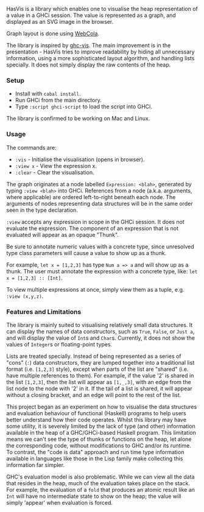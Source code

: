 HasVis is a library which enables one to visualise the heap representation of a value in a GHCi session. The value is represented as a graph, and displayed as an SVG image in the browser.

Graph layout is done using [WebCola](https://github.com/tgdwyer/WebCola).

The library is inspired by [ghc-vis](http://felsin9.de/nnis/ghc-vis/). The main improvement is in the presentation - HasVis tries to improve readability by hiding all unnecessary information, using a more sophisticated layout algorithm, and handling lists specially. It does not simply display the raw contents of the heap.

### Setup

- Install with `cabal install`.
- Run GHCi from the main directory.
- Type `:script ghci-script` to load the script into GHCi.

The library is confirmed to be working on Mac and Linux.

### Usage

The commands are:
- `:vis` - Initialise the visualisation (opens in browser).
- `:view x` - View the expression x.
- `:clear` - Clear the visualisation.

The graph originates at a node labelled `Expression: <blah>`, generated by typing `:view <blah>` into GHCi. References from a node (a.k.a. arguments, where applicable) are ordered left-to-right beneath each node. The arguments of nodes representing data structures will be in the same order seen in the type declaration.

`:view` accepts any expression in scope in the GHCi session. It does not evaluate the expression. The component of an expression that is not evaluated will appear as an opaque "Thunk".

Be sure to annotate numeric values with a concrete type, since unresolved type class parameters will cause a value to show up as a thunk.

For example, `let x = [1,2,3]` has type `Num a => a` and will show up as a thunk. The user must annotate the expression with a concrete type, like: `let x = [1,2,3] :: [Int]`.

To view multiple expressions at once, simply view them as a tuple, e.g. `:view (x,y,z)`.

### Features and Limitations

The library is mainly suited to visualising relatively small data structures. It can display the names of data constructors, such as `True`, `False`, or `Just a`, and will display the value of `Int`s and `Char`s. Currently, it does not show the values of `Integer`s or floating-point types.

Lists are treated specially. Instead of being represented as a series of "cons" (`:`) data constructors, they are lumped together into a traditional list format (i.e. `[1,2,3]` style), except when parts of the list are "shared" (i.e. have multiple references to them). For example, if the value '2' is shared in the list `[1,2,3]`, then the list will appear as `[1,_,3]`, with an edge from the list node to the node with '2' in it. If the tail of a list is shared, it will appear without a closing bracket, and an edge will point to the rest of the list.

This project began as an experiment on how to visualise the data structures and evaluation behaviour of functional (Haskell) programs to help users better understand how their code operates. Whilst this library may have some utility, it is severely limited by the lack of type (and other) information available in the heap of a GHC/GHCi-based Haskell program. This limitation means we can't see the type of thunks or functions on the heap, let alone the corresponding code, without modifications to GHC and/or its runtime. To contrast, the "code is data" approach and run time type information available in languages like those in the Lisp family make collecting this information far simpler.

GHC's evaluation model is also problematic. While we can view all the data that resides in the heap, much of the evaluation takes place on the stack. For example, the evaluation of a `fold` that produces an atomic result like an `Int` will have no intermediate state to show on the heap; the value will simply 'appear' when evaluation is forced.


